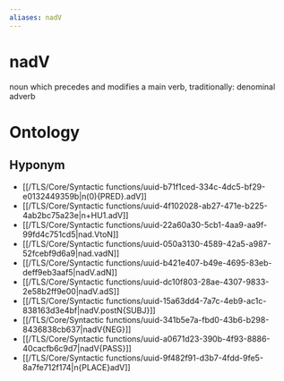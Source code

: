 ```yaml
---
aliases: nadV
---
```

# nadV

noun which precedes and modifies a main verb, traditionally: denominal adverb
> 
# Ontology

## Hyponym
- [[/TLS/Core/Syntactic functions/uuid-b71f1ced-334c-4dc5-bf29-e0132449359b|n(0){PRED}.adV]]
- [[/TLS/Core/Syntactic functions/uuid-4f102028-ab27-471e-b225-4ab2bc75a23e|n+HU1.adV]]
- [[/TLS/Core/Syntactic functions/uuid-22a60a30-5cb1-4aa9-aa9f-99fd4c751cd5|nad.VtoN]]
- [[/TLS/Core/Syntactic functions/uuid-050a3130-4589-42a5-a987-52fcebf9d6a9|nad.vadN]]
- [[/TLS/Core/Syntactic functions/uuid-b421e407-b49e-4695-83eb-deff9eb3aaf5|nadV.adN]]
- [[/TLS/Core/Syntactic functions/uuid-dc10f803-28ae-4307-9833-2e58b2ff9e00|nadV.adS]]
- [[/TLS/Core/Syntactic functions/uuid-15a63dd4-7a7c-4eb9-ac1c-838163d3e4bf|nadV.postN{SUBJ}]]
- [[/TLS/Core/Syntactic functions/uuid-341b5e7a-fbd0-43b6-b298-8436838cb637|nadV{NEG}]]
- [[/TLS/Core/Syntactic functions/uuid-a0671d23-390b-4f93-8886-40cacfb6c9d7|nadV{PASS}]]
- [[/TLS/Core/Syntactic functions/uuid-9f482f91-d3b7-4fdd-9fe5-8a7fe712f174|n{PLACE}adV]]